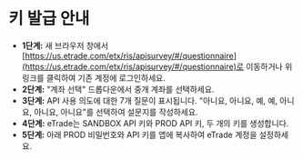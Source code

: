# **키 발급 안내**
- **1단계:** 새 브라우저 창에서 [https://us.etrade.com/etx/ris/apisurvey/#/questionnaire](https://us.etrade.com/etx/ris/apisurvey/#/questionnaire)로 이동하거나 위 링크를 클릭하여 기존 계정에 로그인하세요.
- **2단계:** "계좌 선택" 드롭다운에서 중개 계좌를 선택하세요.
- **3단계:** API 사용 의도에 대한 7개 질문이 표시됩니다. "아니요, 아니요, 예, 예, 아니요, 아니요, 아니요"를 선택하여 설문지를 작성하세요.
- **4단계:** eTrade는 SANDBOX API 키와 PROD API 키, 두 개의 키를 생성합니다.
- **5단계:** 아래 PROD 비밀번호와 API 키를 앱에 복사하여 eTrade 계정을 설정하세요.
